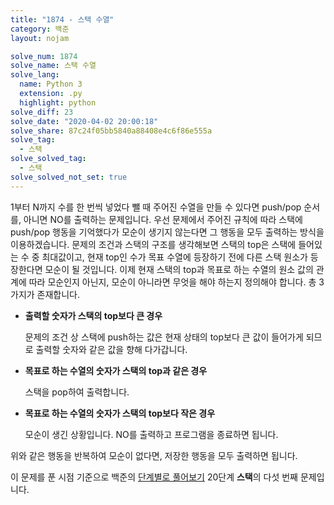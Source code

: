 ```yaml
---
title: "1874 - 스택 수열"
category: 백준
layout: nojam

solve_num: 1874
solve_name: 스택 수열
solve_lang:
  name: Python 3
  extension: .py
  highlight: python
solve_diff: 23
solve_date: "2020-04-02 20:00:18"
solve_share: 87c24f05bb5840a88408e4c6f86e555a
solve_tag:
  - 스택
solve_solved_tag:
  - 스택
solve_solved_not_set: true
---
```


1부터 N까지 수를 한 번씩 넣었다 뺄 때 주어진 수열을 만들 수 있다면 push/pop 순서를, 아니면 NO를 출력하는 문제입니다. 우선 문제에서 주어진 규칙에 따라 스택에 push/pop 행동을 기억했다가 모순이 생기지 않는다면 그 행동을 모두 출력하는 방식을 이용하겠습니다. 문제의 조건과 스택의 구조를 생각해보면 스택의 top은 스택에 들어있는 수 중 최대값이고, 현재 top인 수가 목표 수열에 등장하기 전에 다른 스택 원소가 등장한다면 모순이 될 것입니다. 이제 현재 스택의 top과 목표로 하는 수열의 원소 값의 관계에 따라 모순인지 아닌지, 모순이 아니라면 무엇을 해야 하는지 정의해야 합니다. 총 3가지가 존재합니다.

- **출력할 숫자가 스택의 top보다 큰 경우**

  문제의 조건 상 스택에 push하는 값은 현재 상태의 top보다 큰 값이 들어가게 되므로 출력할 숫자와 같은 값을 향해 다가갑니다.
- **목표로 하는 수열의 숫자가 스택의 top과 같은 경우**

  스택을 pop하여 출력합니다.
- **목표로 하는 수열의 숫자가 스택의 top보다 작은 경우**

  모순이 생긴 상황입니다. NO를 출력하고 프로그램을 종료하면 됩니다.

위와 같은 행동을 반복하여 모순이 없다면, 저장한 행동을 모두 출력하면 됩니다.

이 문제를 푼 시점 기준으로 백준의 [단계별로 풀어보기](http://noj.am/p/s) 20단계 **스택**의 다섯 번째 문제입니다.
